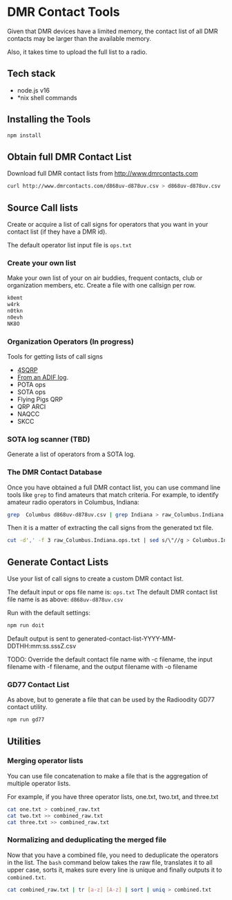 # DMR Contact ToolsGiven that DMR devices have a limited memory, the contact list of all DMR contacts may be larger than the available memory.Also, it takes time to upload the full list to a radio.## Tech stack- node.js v16- *nix shell commands## Installing the Tools```shnpm install```## Obtain full DMR Contact ListDownload full DMR contact lists from <http://www.dmrcontacts.com>```shcurl http://www.dmrcontacts.com/d868uv-d878uv.csv > d868uv-d878uv.csv```## Source Call listsCreate or acquire a list of call signs for operators that you want in your contact list (if they have a DMR id).The default operator list input file is `ops.txt`### Create your own listMake your own list of your on air buddies, frequent contacts, club or organization members, etc.  Create a file with one callsign per row.```txtk0emtw4rkn0tknn0evhNK8O```### Organization Operators (In progress)Tools for getting lists of call signs- [4SQRP](op-list-providers/4SQRP/README.md)- [From an ADIF log](op-list-providers/ADIF/README.md).- POTA ops- SOTA ops- Flying Pigs QRP- QRP ARCI- NAQCC- SKCC### SOTA log scanner (TBD)Generate a list of operators from a SOTA log.### The DMR Contact DatabaseOnce you have obtained a full DMR contact list, you can use command line tools like `grep` to find amateurs that match criteria.  For example, to identify amateur radio operators in Columbus, Indiana:```shgrep  Columbus d868uv-d878uv.csv | grep Indiana > raw_Columbus.Indiana.ops.txt```Then it is a matter of extracting the call signs from the generated txt file.```shcut -d',' -f 3 raw_Columbus.Indiana.ops.txt | sed s/\"//g > Columbus.Indiana.ops.txt```## Generate Contact ListsUse your list of call signs to create a custom DMR contact list.The default input or ops file name is: `ops.txt`The default DMR contact list file name is as above: `d868uv-d878uv.csv`Run with the default settings:```shnpm run doit```Default output is sent to generated-contact-list-YYYY-MM-DDTHH:mm:ss.sssZ.csvTODO: Override the default contact file name with -c filename, the input filename with -f filename, and the output filename with -o filename### GD77 Contact ListAs above, but to generate a file that can be used by the Radioodity GD77 contact utility.```shnpm run gd77```## Utilities### Merging operator listsYou can use file concatenation to make a file that is the aggregation of multiple operator lists.For example, if you have three operator lists, one.txt, two.txt, and three.txt```shcat one.txt > combined_raw.txtcat two.txt >> combined_raw.txtcat three.txt >> combined_raw.txt```### Normalizing and deduplicating the merged fileNow that you have a combined file, you need to deduplicate the operators in the list.  The `bash` command below takes the raw file, translates it to all upper case, sorts it, makes sure every line is unique and finally outputs it to `combined.txt`.```shcat combined_raw.txt | tr [a-z] [A-z] | sort | uniq > combined.txt```